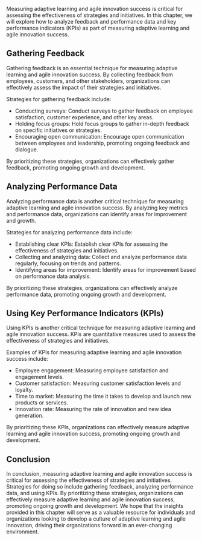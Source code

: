 
Measuring adaptive learning and agile innovation success is critical for assessing the effectiveness of strategies and initiatives. In this chapter, we will explore how to analyze feedback and performance data and key performance indicators (KPIs) as part of measuring adaptive learning and agile innovation success.

Gathering Feedback
------------------

Gathering feedback is an essential technique for measuring adaptive learning and agile innovation success. By collecting feedback from employees, customers, and other stakeholders, organizations can effectively assess the impact of their strategies and initiatives.

Strategies for gathering feedback include:

* Conducting surveys: Conduct surveys to gather feedback on employee satisfaction, customer experience, and other key areas.
* Holding focus groups: Hold focus groups to gather in-depth feedback on specific initiatives or strategies.
* Encouraging open communication: Encourage open communication between employees and leadership, promoting ongoing feedback and dialogue.

By prioritizing these strategies, organizations can effectively gather feedback, promoting ongoing growth and development.

Analyzing Performance Data
--------------------------

Analyzing performance data is another critical technique for measuring adaptive learning and agile innovation success. By analyzing key metrics and performance data, organizations can identify areas for improvement and growth.

Strategies for analyzing performance data include:

* Establishing clear KPIs: Establish clear KPIs for assessing the effectiveness of strategies and initiatives.
* Collecting and analyzing data: Collect and analyze performance data regularly, focusing on trends and patterns.
* Identifying areas for improvement: Identify areas for improvement based on performance data analysis.

By prioritizing these strategies, organizations can effectively analyze performance data, promoting ongoing growth and development.

Using Key Performance Indicators (KPIs)
---------------------------------------

Using KPIs is another critical technique for measuring adaptive learning and agile innovation success. KPIs are quantitative measures used to assess the effectiveness of strategies and initiatives.

Examples of KPIs for measuring adaptive learning and agile innovation success include:

* Employee engagement: Measuring employee satisfaction and engagement levels.
* Customer satisfaction: Measuring customer satisfaction levels and loyalty.
* Time to market: Measuring the time it takes to develop and launch new products or services.
* Innovation rate: Measuring the rate of innovation and new idea generation.

By prioritizing these KPIs, organizations can effectively measure adaptive learning and agile innovation success, promoting ongoing growth and development.

Conclusion
----------

In conclusion, measuring adaptive learning and agile innovation success is critical for assessing the effectiveness of strategies and initiatives. Strategies for doing so include gathering feedback, analyzing performance data, and using KPIs. By prioritizing these strategies, organizations can effectively measure adaptive learning and agile innovation success, promoting ongoing growth and development. We hope that the insights provided in this chapter will serve as a valuable resource for individuals and organizations looking to develop a culture of adaptive learning and agile innovation, driving their organizations forward in an ever-changing environment.
